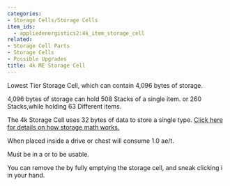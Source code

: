 ```yaml
---
categories:
- Storage Cells/Storage Cells
item_ids:
  - appliedenergistics2:4k_item_storage_cell
related:
- Storage Cell Parts
- Storage Cells
- Possible Upgrades
title: 4k ME Storage Cell
---
```


Lowest Tier Storage Cell, which can contain 4,096 bytes of storage.



4,096 bytes of storage can hold 508 Stacks of a single item. or 260
Stacks,while holding 63 Different items.



The 4k Storage Cell uses 32 bytes of data to store a single type. [Click here
for details on how storage math works.](../../storage-cells.md)



When placed inside a drive or chest will consume 1.0 ae/t.



Must be in a <ItemLink id="appliedenergistics2:drive"/> or <ItemLink
id="appliedenergistics2:chest"/> to be usable.



You can remove the <ItemLink
id="appliedenergistics2:4k_item_cell_component"/> by fully emptying the
storage cell, and sneak clicking i in your hand.

<RecipeFor id="appliedenergistics2:4k_item_storage_cell"/>
